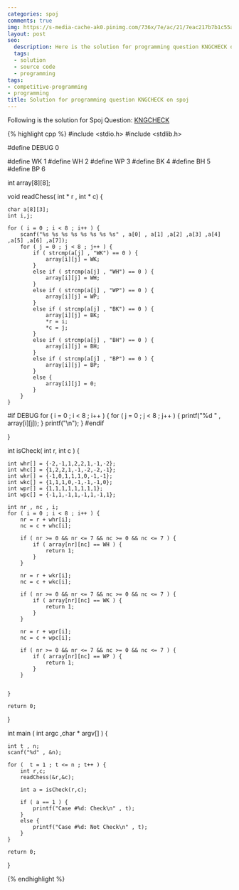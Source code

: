 ```yaml
---
categories: spoj
comments: true
img: https://s-media-cache-ak0.pinimg.com/736x/7e/ac/21/7eac217b7b1c55ab7fd56758e4e181be.jpg
layout: post
seo:
  description: Here is the solution for programming question KNGCHECK on spoj
  tags:
  - solution
  - source code
  - programming
tags:
- competitive-programming
- programming
title: Solution for programming question KNGCHECK on spoj
---
```


Following is the solution for Spoj Question: [KNGCHECK](http://www.spoj.com/problems/KNGCHECK/)

{% highlight cpp %}
#include <stdio.h>
#include <stdlib.h>

#define DEBUG 0

#define WK 1
#define WH 2
#define WP 3
#define BK 4
#define BH 5
#define BP 6

int array[8][8];

void readChess( int * r , int * c) {

	char a[8][3];
	int i,j;

	for ( i = 0 ; i < 8 ; i++ ) {
		scanf("%s %s %s %s %s %s %s %s" , a[0] , a[1] ,a[2] ,a[3] ,a[4] ,a[5] ,a[6] ,a[7]);
		for ( j = 0 ; j < 8 ; j++ ) {
			if ( strcmp(a[j] , "WK") == 0 ) {
				array[i][j] = WK;
			}
			else if ( strcmp(a[j] , "WH") == 0 ) {
				array[i][j] = WH;
			}
			else if ( strcmp(a[j] , "WP") == 0 ) {
				array[i][j] = WP;
			}
			else if ( strcmp(a[j] , "BK") == 0 ) {
				array[i][j] = BK;
				*r = i;
				*c = j;
			}
			else if ( strcmp(a[j] , "BH") == 0 ) {
				array[i][j] = BH;
			}
			else if ( strcmp(a[j] , "BP") == 0 ) {
				array[i][j] = BP;
			}
			else {
				array[i][j] = 0;
			}
		}
	}

#if DEBUG
	for ( i = 0 ; i < 8 ; i++ ) {
		for ( j = 0 ; j < 8 ; j++ ) {
			printf("%d " , array[i][j]);
		}
		printf("\n");
	}
#endif
	
}

int isCheck( int r, int c ) {

	int whr[] = {-2,-1,1,2,2,1,-1,-2};
	int whc[] = {1,2,2,1,-1,-2,-2,-1};
	int wkr[] = {-1,0,1,1,1,0,-1,-1};
	int wkc[] = {1,1,1,0,-1,-1,-1,0};
	int wpr[] = {1,1,1,1,1,1,1,1};
	int wpc[] = {-1,1,-1,1,-1,1,-1,1};

	int nr , nc , i;
	for ( i = 0 ; i < 8 ; i++ ) {
		nr = r + whr[i];
		nc = c + whc[i];

		if ( nr >= 0 && nr <= 7 && nc >= 0 && nc <= 7 ) {
			if ( array[nr][nc] == WH ) {
				return 1;
			}
		}

		nr = r + wkr[i];
		nc = c + wkc[i];

		if ( nr >= 0 && nr <= 7 && nc >= 0 && nc <= 7 ) {
			if ( array[nr][nc] == WK ) {
				return 1;
			}
		}

		nr = r + wpr[i];
		nc = c + wpc[i];

		if ( nr >= 0 && nr <= 7 && nc >= 0 && nc <= 7 ) {
			if ( array[nr][nc] == WP ) {
				return 1;
			}
		}


	}

	return 0;


}

int main ( int argc ,char * argv[] ) {

	int t , n;
	scanf("%d" , &n);

	for (  t = 1 ; t <= n ; t++ ) {
		int r,c;
		readChess(&r,&c);

		int a = isCheck(r,c);

		if ( a == 1 ) {
			printf("Case #%d: Check\n" , t);
		}
		else {
			printf("Case #%d: Not Check\n" , t);
		}
	}

	return 0;
}

{% endhighlight %}